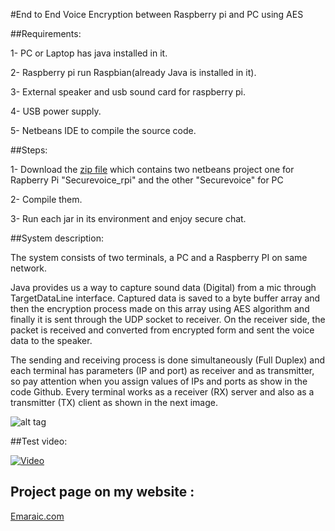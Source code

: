 #End to End Voice Encryption between Raspberry pi and PC using AES

##Requirements:

1- PC or Laptop has java installed in it.

2- Raspberry pi run Raspbian(already Java is installed in it).

3- External speaker and usb sound card for raspberry pi.

4- USB power supply.

5- Netbeans IDE to compile the source code.


##Steps:

1- Download the [zip file](https://github.com/emara-geek/secure-voice-chat/archive/master.zip)
which contains two netbeans project one for Rapberry Pi "Securevoice_rpi" and the other "Securevoice" for PC 
 
2- Compile them.

3- Run each jar in its environment and enjoy secure chat.

##System description: 

The system consists of two terminals, a PC and a Raspberry PI on same network.

Java provides us a way to capture sound data (Digital) from a mic through TargetDataLine interface. Captured data is saved to a byte buffer array and then the encryption process made on this array using AES algorithm and finally it is sent through the UDP socket to receiver. On the receiver side, the packet is received and converted from encrypted form and sent the voice data to the speaker.

The sending and receiving process is done simultaneously (Full Duplex) and each terminal has parameters (IP and port) as receiver and as transmitter, so pay attention when you assign values of IPs and ports as show in the code Github.
Every terminal works as a receiver (RX) server and also as a transmitter (TX) client as shown in the next image.  

![alt tag](https://s32.postimg.org/nqjhmr911/Screen_Shot_2016_08_04_at_12_03_35_PM.png)


##Test video:

[![Video](http://i.makeagif.com/media/8-04-2016/zOrEso.gif)](https://www.youtube.com/watch?v=LjOTGWgMYy0)

## Project page on my website :

[Emaraic.com](http://emaraic.com/secure-voice-chat/)



